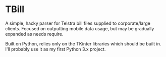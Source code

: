 TBill
=====

A simple, hacky parser for Telstra bill files supplied to corporate/large clients.
Focused on outputting mobile data usage, but may be gradually expanded as needs require.

Built on Python, relies only on the TKinter libraries which should be built in. I'll probably use it as my first Python 3.x project.

